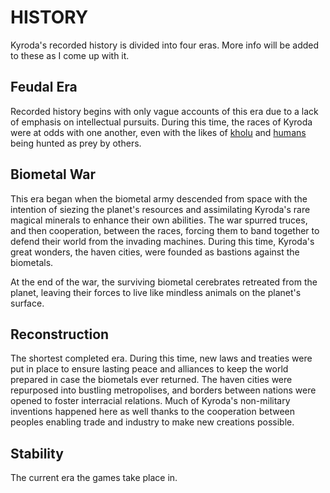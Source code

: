 # **HISTORY**

Kyroda's recorded history is divided into four eras. More info will be added to these as I come up with it.

## Feudal Era

Recorded history begins with only vague accounts of this era due to a lack of emphasis on intellectual pursuits. During this time, the races of Kyroda were at odds with one another, even with the likes of [kholu](kholu.md) and [humans](humans.md) being hunted as prey by others.

## Biometal War

This era began when the biometal army descended from space with the intention of siezing the planet's resources and assimilating Kyroda's rare magical minerals to enhance their own abilities. The war spurred truces, and then cooperation, between the races, forcing them to band together to defend their world from the invading machines. During this time, Kyroda's great wonders, the haven cities, were founded as bastions against the biometals.

At the end of the war, the surviving biometal cerebrates retreated from the planet, leaving their forces to live like mindless animals on the planet's surface.

## Reconstruction

The shortest completed era. During this time, new laws and treaties were put in place to ensure lasting peace and alliances to keep the world prepared in case the biometals ever returned. The haven cities were repurposed into bustling metropolises, and borders between nations were opened to foster interracial relations. Much of Kyroda's non-military inventions happened here as well thanks to the cooperation between peoples enabling trade and industry to make new creations possible.

## Stability

The current era the games take place in.